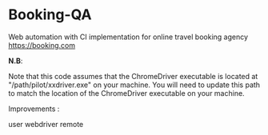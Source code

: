 # Booking-QA

Web automation with CI implementation for online travel booking agency https://booking.com

**N.B**:

Note that this code assumes that the ChromeDriver executable is located at "/path/pilot/xxdriver.exe" on your machine. You will need to update this path to match the location of the ChromeDriver executable on your machine.

Improvements :

user webdriver remote

